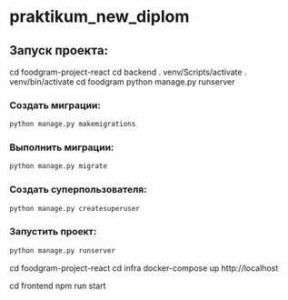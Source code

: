 # praktikum_new_diplom
## Запуск проекта:
cd foodgram-project-react
cd backend
. venv/Scripts/activate
. venv/bin/activate
cd foodgram
python manage.py runserver
### Создать миграции:
```bash
python manage.py makemigrations
```
### Выполнить миграции:
```bash
python manage.py migrate
```
### Создать суперпользователя:
```bash
python manage.py createsuperuser
```
### Запустить проект:
```bash
python manage.py runserver
```
cd foodgram-project-react
cd infra
docker-compose up
http://localhost

cd frontend
npm run start